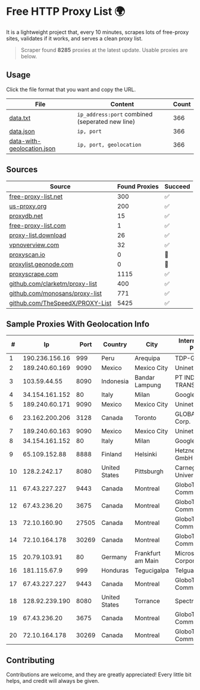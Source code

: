
# Free HTTP Proxy List 🌍

It is a lightweight project that, every 10 minutes, scrapes lots of free-proxy sites, validates if it works, and serves a clean proxy list.


> Scraper found **8285** proxies at the latest update. Usable proxies are below.

## Usage

Click the file format that you want and copy the URL.


|File|Content|Count|
|----|-------|-----|
|[data.txt](https://raw.githubusercontent.com/themiralay/Proxy-List-World/master/data.txt)|`ip_address:port` combined (seperated new line)|366|
|[data.json](https://raw.githubusercontent.com/themiralay/Proxy-List-World/master/data.json)|`ip, port`|366|
|[data-with-geolocation.json](https://raw.githubusercontent.com/themiralay/Proxy-List-World/master/data-with-geolocation.json)|`ip, port, geolocation`|366|

## Sources

|Source|Found Proxies|Succeed|
|------|-------------|-------|
|[free-proxy-list.net](https://free-proxy-list.net)|300|✅|
|[us-proxy.org](https://www.us-proxy.org)|200|✅|
|[proxydb.net](http://proxydb.net)|15|✅|
|[free-proxy-list.com](https://free-proxy-list.com/?page=&port=&type%5B%5D=http&type%5B%5D=https&up_time=0&search=Search)|1|✅|
|[proxy-list.download](https://www.proxy-list.download/HTTP)|26|✅|
|[vpnoverview.com](https://vpnoverview.com/privacy/anonymous-browsing/free-proxy-servers)|32|✅|
|[proxyscan.io](https://www.proxyscan.io)|0|🚫|
|[proxylist.geonode.com](https://proxylist.geonode.com/api/proxy-list?limit=300&page=1&sort_by=lastChecked&sort_type=desc&protocols=http,https)|0|🚫|
|[proxyscrape.com](https://api.proxyscrape.com/v2/?request=displayproxies&protocol=http&timeout=10000&country=all&ssl=all&anonymity=all)|1115|✅|
|[github.com/clarketm/proxy-list](https://raw.githubusercontent.com/clarketm/proxy-list/master/proxy-list-raw.txt)|400|✅|
|[github.com/monosans/proxy-list](https://raw.githubusercontent.com/monosans/proxy-list/main/proxies/http.txt)|771|✅|
|[github.com/TheSpeedX/PROXY-List](https://raw.githubusercontent.com/TheSpeedX/PROXY-List/master/http.txt)|5425|✅|


## Sample Proxies With Geolocation Info

|#|Ip|Port|Country|City|Internet Service Provider|
|-|--|----|-------|----|-------------------------|
|1|190.236.156.16|999|Peru|Arequipa|TDP-GRS|
|2|189.240.60.169|9090|Mexico|Mexico City|Uninet S.A. de C.V.|
|3|103.59.44.55|8090|Indonesia|Bandar Lampung|PT INDONESIA TRANS NETWORK|
|4|34.154.161.152|80|Italy|Milan|Google LLC|
|5|189.240.60.171|9090|Mexico|Mexico City|Uninet S.A. de C.V.|
|6|23.162.200.206|3128|Canada|Toronto|GLOBALTELEHOST Corp.|
|7|189.240.60.163|9090|Mexico|Mexico City|Uninet S.A. de C.V.|
|8|34.154.161.152|80|Italy|Milan|Google LLC|
|9|65.109.152.88|8888|Finland|Helsinki|Hetzner Online GmbH|
|10|128.2.242.17|8080|United States|Pittsburgh|Carnegie Mellon University|
|11|67.43.227.227|9443|Canada|Montreal|GloboTech Communications|
|12|67.43.236.20|3675|Canada|Montreal|GloboTech Communications|
|13|72.10.160.90|27505|Canada|Montreal|GloboTech Communications|
|14|72.10.164.178|30269|Canada|Montreal|GloboTech Communications|
|15|20.79.103.91|80|Germany|Frankfurt am Main|Microsoft Corporation|
|16|181.115.67.9|999|Honduras|Tegucigalpa|Telgua|
|17|67.43.227.227|9443|Canada|Montreal|GloboTech Communications|
|18|128.92.239.190|8080|United States|Torrance|Spectrum|
|19|67.43.236.20|3675|Canada|Montreal|GloboTech Communications|
|20|72.10.164.178|30269|Canada|Montreal|GloboTech Communications|



## Contributing

Contributions are welcome, and they are greatly appreciated! Every
little bit helps, and credit will always be given.

